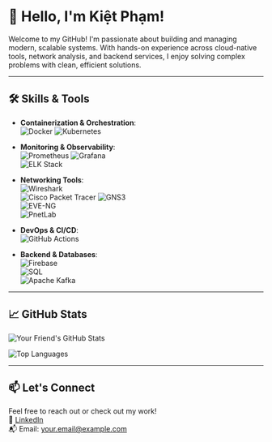 # 👋 Hello, I'm Kiệt Phạm!

Welcome to my GitHub! I'm passionate about building and managing modern, scalable systems. With hands-on experience across cloud-native tools, network analysis, and backend services, I enjoy solving complex problems with clean, efficient solutions.

---

## 🛠️ Skills & Tools

- **Containerization & Orchestration**:  
  ![Docker](https://img.shields.io/badge/-Docker-blue?logo=docker&logoColor=white) ![Kubernetes](https://img.shields.io/badge/-Kubernetes-326ce5?logo=kubernetes&logoColor=white)

- **Monitoring & Observability**:  
  ![Prometheus](https://img.shields.io/badge/-Prometheus-e6522c?logo=prometheus&logoColor=white) ![Grafana](https://img.shields.io/badge/-Grafana-f46800?logo=grafana&logoColor=white)  
  ![ELK Stack](https://img.shields.io/badge/-ELK%20Stack-005571?logo=elastic&logoColor=white)

- **Networking Tools**:  
  ![Wireshark](https://img.shields.io/badge/-Wireshark-1679A7?logo=wireshark&logoColor=white)  
  ![Cisco Packet Tracer](https://img.shields.io/badge/-Cisco%20Packet%20Tracer-1ba0d7?logo=cisco&logoColor=white)
  ![GNS3](https://img.shields.io/badge/-GNS3-2c3e50?logo=gns3&logoColor=white)  
  ![EVE-NG](https://img.shields.io/badge/-EVE--NG-1f1f1f?logo=linux&logoColor=white)  
  ![PnetLab](https://img.shields.io/badge/-PnetLab-003366?logo=proxmox&logoColor=white)

- **DevOps & CI/CD**:  
  ![GitHub Actions](https://img.shields.io/badge/-GitHub%20Actions-2088FF?logo=githubactions&logoColor=white)

- **Backend & Databases**:  
  ![Firebase](https://img.shields.io/badge/-Firebase-FFCA28?logo=firebase&logoColor=black)  
  ![SQL](https://img.shields.io/badge/-SQL-4479A1?logo=mysql&logoColor=white)  
  ![Apache Kafka](https://img.shields.io/badge/-Kafka-231F20?logo=apachekafka&logoColor=white)

---

## 📈 GitHub Stats

![Your Friend's GitHub Stats](https://github-readme-stats.vercel.app/api?username=your-github-username&show_icons=true&theme=radical)

![Top Languages](https://github-readme-stats.vercel.app/api/top-langs/?username=your-github-username&layout=compact&theme=radical)

---

## 📫 Let's Connect

Feel free to reach out or check out my work!  
🔗 [LinkedIn](https://www.linkedin.com/in/your-linkedin/)  
📬 Email: your.email@example.com
